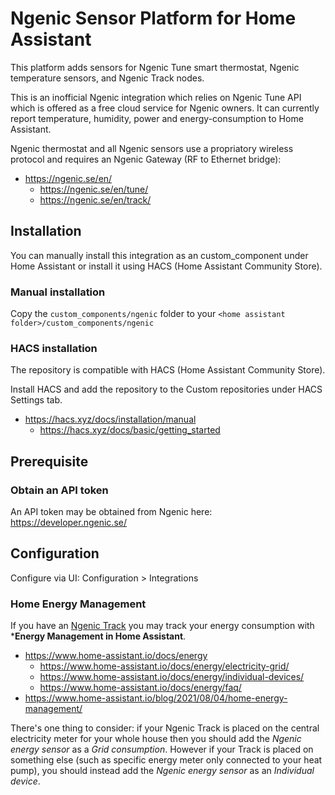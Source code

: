 # Ngenic Sensor Platform for Home Assistant
This platform adds sensors for Ngenic Tune smart thermostat, Ngenic temperature sensors, and Ngenic Track nodes. 

This is an inofficial Ngenic integration which relies on Ngenic Tune API which is offered as a free cloud service for Ngenic owners. It can currently report temperature, humidity, power and energy-consumption to Home Assistant.

Ngenic thermostat and all Ngenic sensors use a propriatory wireless protocol and requires an Ngenic Gateway (RF to Ethernet bridge):

* https://ngenic.se/en/
  * https://ngenic.se/en/tune/
  * https://ngenic.se/en/track/

## Installation
You can manually install this integration as an custom_component under Home Assistant or install it using HACS (Home Assistant Community Store).

### Manual installation
Copy the `custom_components/ngenic` folder to your `<home assistant folder>/custom_components/ngenic`

### HACS installation
The repository is compatible with HACS (Home Assistant Community Store). 

Install HACS and add the repository to the Custom repositories under HACS Settings tab.

* https://hacs.xyz/docs/installation/manual
  * https://hacs.xyz/docs/basic/getting_started
## Prerequisite
### Obtain an API token
An API token may be obtained from Ngenic here: https://developer.ngenic.se/

## Configuration
Configure via UI: Configuration > Integrations

### Home Energy Management
If you have an [Ngenic Track](https://ngenic.se/track/) you may track your energy consumption with ***Energy Management in Home Assistant**.

* https://www.home-assistant.io/docs/energy
  * https://www.home-assistant.io/docs/energy/electricity-grid/
  * https://www.home-assistant.io/docs/energy/individual-devices/
  * https://www.home-assistant.io/docs/energy/faq/
* https://www.home-assistant.io/blog/2021/08/04/home-energy-management/

There's one thing to consider: if your Ngenic Track is placed on the central electricity meter for your whole house then you should add the _Ngenic energy sensor_ as a _Grid consumption_. However if your Track is placed on something else (such as specific energy meter only connected to your heat pump), you should instead add the _Ngenic energy sensor_ as an _Individual device_.
